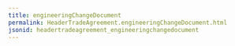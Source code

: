 ```yaml
---
title: engineeringChangeDocument
permalink: HeaderTradeAgreement.engineeringChangeDocument.html
jsonid: headertradeagreement_engineeringchangedocument
---
```

